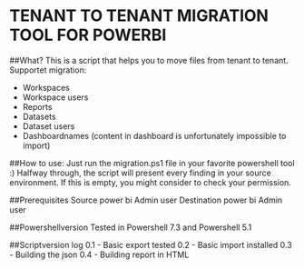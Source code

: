 # TENANT TO TENANT MIGRATION TOOL FOR POWERBI

##What?
This is a script that helps you to move files from tenant to tenant. 
Supportet migration:
- Workspaces
- Workspace users
- Reports
- Datasets
- Dataset users
- Dashboardnames (content in dashboard is unfortunately impossible to import)

##How to use:
Just run the migration.ps1 file in your favorite powershell tool :)
Halfway through, the script will present every finding in your source environment. 
If this is empty, you might consider to check your permission.

##Prerequisites
Source power bi Admin user
Destination power bi Admin user

##Powershellversion
Tested in Powershell 7.3 and Powershell 5.1

##Scriptversion log
0.1 - Basic export tested
0.2 - Basic import installed
0.3 - Building the json
0.4 - Building report in HTML
